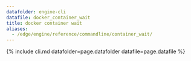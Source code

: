 ```yaml
---
datafolder: engine-cli
datafile: docker_container_wait
title: docker container wait
aliases:
  - /edge/engine/reference/commandline/container_wait/
---
```

<!--
This page is automatically generated from Docker's source code. If you want to
suggest a change to the text that appears here, open a ticket or pull request
in the source repository on GitHub:

https://github.com/docker/cli
-->

{% include cli.md datafolder=page.datafolder datafile=page.datafile %}
